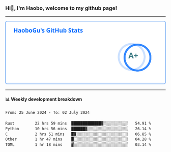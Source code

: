 <!--<h2 align="center"> Hi👋, I'm Haobo, welcome to my github page! </h2>-->
### Hi👋, I'm Haobo, welcome to my github page!
-------

<img href="https://github.com/HaoboGu" src="assets/stats.svg" alt="github stats" /> 

-------

#### 📊 **Weekly development breakdown**
<!--START_SECTION:waka-->

```txt
From: 25 June 2024 - To: 02 July 2024

Rust         22 hrs 59 mins  █████████████▓░░░░░░░░░░░   54.91 %
Python       10 hrs 56 mins  ██████▓░░░░░░░░░░░░░░░░░░   26.14 %
C            2 hrs 51 mins   █▓░░░░░░░░░░░░░░░░░░░░░░░   06.85 %
Other        1 hr 47 mins    █░░░░░░░░░░░░░░░░░░░░░░░░   04.28 %
TOML         1 hr 18 mins    ▓░░░░░░░░░░░░░░░░░░░░░░░░   03.14 %
```

<!--END_SECTION:waka-->
<!--
backup url: https://github-readme-status-dusky-ten.vercel.app/api?username=HaoboGu&count_private=true&show_icons=true&theme=transparent&border_color=2f80ed
-->
<!--
**HaoboGu/HaoboGu** is a ✨ _special_ ✨ repository because its `README.md` (this file) appears on your GitHub profile.

Here are some ideas to get you started:

- 🔭 I’m currently working on AI-assisted programming tools
- 🌱 I’m currently learning ...
- 👯 I’m looking to collaborate on ...
- 🤔 I’m looking for help with ...
- 💬 Ask me about ...
- 📫 How to reach me: ...
- 😄 Pronouns: ...
- ⚡ Fun fact: ...
-->
